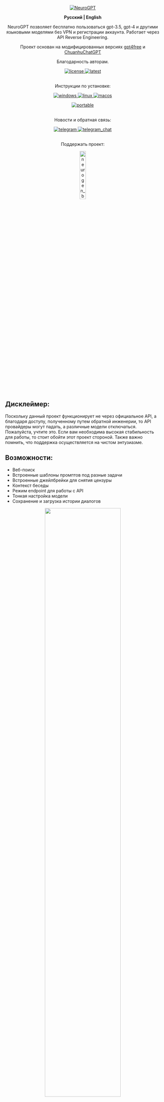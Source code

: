 <div align="center">
<a href="https://t.me/neurogen_news">
  <img src="https://readme-typing-svg.herokuapp.com?font=Inconsolata&weight=700&size=30&duration=4000&pause=1000&color=1BED29&center=true&width=435&lines=NeuroGPT+by+Neurogen...;Opening..." alt="NeuroGPT" />
</a>

<strong> Русский | English </strong>

<p> NeuroGPT позволяет бесплатно пользоваться gpt-3.5, gpt-4 и другими языковыми моделями без VPN и регистрации аккаунта. Работает через API Reverse Engineering.

Проект основан на модифицированных версиях <a href="https://github.com/xtekky/gpt4free">gpt4free</a> и <a href="https://github.com/GaiZhenbiao/ChuanhuChatGPT">ChuanhuChatGPT</a></p>
Благодарность авторам.

<a href="https://github.com/Em1tSan/NeuroGPT/blob/main/LICENSE">
  <img src="https://img.shields.io/badge/license-GPL_3.0-indigo.svg" alt="license"/>
</a>
<a href="https://github.com/Em1tSan/NeuroGPT/commits/main">
  <img src="https://img.shields.io/badge/latest-v1.3.1_beta-indigo.svg" alt="latest"/>
</a>

<br> Инструкции по установке: <br/>

<a href="https://github.com/Em1tSan/NeuroGPT#windows">
  <img src="https://img.shields.io/badge/-Windows-1371c3?logo=windows" alt="windows"/>
</a>
<a href="https://github.com/Em1tSan/NeuroGPT#linux">
  <img src="https://img.shields.io/badge/-Linux-F1502F?logo=linux" alt="linux"/>
</a>
<a href="https://github.com/Em1tSan/NeuroGPT#macos">
  <img src="https://img.shields.io/badge/-MacOS-C0BFC0?logo=apple" alt="macos"/>
</a> </p>
<a href="https://github.com/Em1tSan/NeuroGPT/releases/download/v1.3.0/NeuroGPT-Portable.v1.3.7z">
  <img src="https://img.shields.io/badge/-Портативная версия-008000?logo=portable" alt="portable"/>
</a>

<br> Новости и обратная связь: <br/>

<a href="https://t.me/neurogen_news">
  <img src="https://img.shields.io/badge/-Telegram канал-0088CC?logo=telegram" alt="telegram"/>
</a>
<a href="https://t.me/neurogen_chat">
  <img src="https://img.shields.io/badge/-Telegram чат-0088CC?logo=telegram" alt="telegram_chat"/>
</a>

<br> Поддержать проект: <br/>

<a href="https://boosty.to/neurogen">
  <img src="https://upload.wikimedia.org/wikipedia/commons/thumb/9/92/Boosty_logo.svg/512px-Boosty_logo.svg.png?20230209172145" alt="neurogen_boosty" width="20%">
</a>

</div>

## Дисклеймер:

Поскольку данный проект функционирует не через официальное API, а благодаря доступу, полученному путем обратной инженерии, то API провайдеры могут падать, а различные модели отключаться. Пожалуйста, учтите это. Если вам необходима высокая стабильность для работы, то стоит обойти этот проект стороной. Также важно помнить, что поддержка осуществляется на чистом энтузиазме.

## Возможности:

- Веб-поиск
- Встроенные шаблоны промптов под разные задачи
- Встроенные джейлбрейки для снятия цензуры
- Контекст беседы
- Режим endpoint для работы с API
- Тонкая настройка модели
- Сохранение и загрузка истории диалогов

<div align="center">
  <img src="https://github.com/NealBelov/screenshots/blob/main/img_01.png?raw=true" width="70%">
</div>

## Список моделей:

- gpt-3.5-turbo-16k
- gpt-3.5-turbo
- gpt-4
- gpt-4-32k
- gpt-4-0613
- llama-2-70b-chat
- claude-2
- text-davinci-003

# Установка и запуск

### Портативная версия

Запуск и автообновление в один клик. Не требует установки зависимостей.
Распаковать архив в папку без кириллицы в пути. Нажать `start_portable_webui`

<a href="https://github.com/Em1tSan/NeuroGPT/releases/download/v1.3.0/NeuroGPT-Portable.v1.3.7z">Скачать</a>

---

### [Инструкция по получению API ключей ChimeraAI и Chatty](https://github.com/Em1tSan/NeuroGPT/wiki/%D0%98%D0%BD%D1%81%D1%82%D1%80%D1%83%D0%BA%D1%86%D0%B8%D1%8F-%D0%BF%D0%BE-%D0%BF%D0%BE%D0%BB%D1%83%D1%87%D0%B5%D0%BD%D0%B8%D1%8E-API-%D0%BA%D0%BB%D1%8E%D1%87%D0%B5%D0%B9-ChimeraAI-%D0%B8-Chatty)

---

## Windows
Данный проект поддерживает исколючительно версию языка Python не выше 3.10. То есть, с Python 3.11 и выше он **НЕ СОВМЕСТИМ**. Кроме того, работа на Python 3.9, 3.8 не гарантируется. 
В данной инструкции рассматриваются только х64-битные версии Windows 10 и 11.

#### 1. Установите Git For Windows
* [Скачайте](https://git-scm.com/download/win) и начните установку git.
  
  ![Screenshot](/.github/img/git-01.png)
* Если вы не знаете что отмечать, то оставьте настройки по умолчанию
 
  ![Screenshot](/.github/img/git-02.png)
* В окне прописывания в PATH - лучше выбрать среднюю опцию, чтобы команды гита можно было вызывать из любого терминала.

  ![Screenshot](/.github/img/git-03.png)
#### 2. Установите Visual Studio Community
* [Скачайте](https://visualstudio.microsoft.com/ru/downloads/) и установите Visual Studio Community.
* Ничего сложного, подойдут предлагаемые настройки по умолчанию.
#### 3. Установите Python 3.10.x Windows
* [Скачайте](https://www.python.org/ftp/python/3.10.11/python-3.10.11-amd64.exe) и начните установку Python [3.10.11](https://www.python.org/downloads/release/python-31011/).

  ![Screenshot](/.github/img/py-01.png)
* Обязательно добавьте в переменные окружения (в PATH).

  ![Screenshot](/.github/img/py-02.png)

#### 4. Скачайте репозиторий. Для этого откройте командную строку в папке, где хотите разместить NeuroGPT и напишите команду:
`git clone https://github.com/Em1tSan/NeuroGPT.git`
* Откройте папку `NeuroGPT` и запустите файл `start.bat`. Он создаст виртуальную среду, установит зависимости и запустит программу.
  * Проверка обновлений происходит автоматически при каждом запуске.
### Запуск Endpoint'а 
* Откройте папку `NeuroGPT` и запустите файл `start_endpoint.bat`. 
  * Проверка обновлений происходит автоматически при каждом запуске.
* Endpoint будет доступен по адресу: `http://127.0.0.1:1337/`


## Linux

## MacOS
